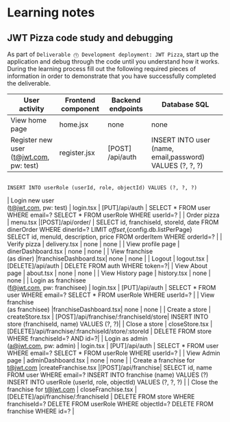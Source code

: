 # Learning notes

## JWT Pizza code study and debugging

As part of `Deliverable ⓵ Development deployment: JWT Pizza`, start up the application and debug through the code until you understand how it works. During the learning process fill out the following required pieces of information in order to demonstrate that you have successfully completed the deliverable.

| User activity                                       | Frontend component | Backend endpoints | Database SQL |
| --------------------------------------------------- | ------------------ | ----------------- | ------------ |
| View home page                                      |   home.jsx         |      none         |    none      |
| Register new user<br/>(t@jwt.com, pw: test)         |   register.jsx     |  [POST] /api/auth | INSERT INTO user (name, email,password) VALUES (?, ?, ?)
                                                                                                 INSERT INTO userRole (userId, role, objectId) VALUES (?, ?, ?)
| Login new user<br/>(t@jwt.com, pw: test)            |     login.tsx      |  [PUT]/api/auth   | SELECT * FROM user WHERE email=?
                                                                                                 SELECT * FROM userRole WHERE userId=? |
| Order pizza                                         |     menu.tsx       |[POST]/api/order/  |  SELECT id, franchiseId, storeId, date FROM dinerOrder WHERE dinerId=? LIMIT                                                                                                    ${offset},${config.db.listPerPage}     
                                                                                                SELECT id, menuId, description, price FROM orderItem WHERE orderId=?   |
| Verify pizza                                        |    delivery.tsx    |     none          |     none     |
| View profile page                                   | dinerDashboard.tsx |      none         |    none      |
| View franchise<br/>(as diner)                       |franchiseDashboard.tsx|       none      |     none     |
| Logout                                              |    logout.tsx      | [DELETE]/api/auth | DELETE FROM auth WHERE token=?|
| View About page                                     |     about.tsx      |       none        |     none     |
| View History page                                   |     history.tsx    |       none        |     none     |
| Login as franchisee<br/>(f@jwt.com, pw: franchisee) |      login.tsx     |  [PUT]/api/auth   | SELECT * FROM user WHERE email=?
                                                                                                 SELECT * FROM userRole WHERE userId=? |
| View franchise<br/>(as franchisee)                  |franchiseDashboard.tsx|      none       |      none    |
| Create a store                                      |  createStore.tsx   | [POST]/api/franchise/:franchiseId/store| INSERT INTO store (franchiseId, name) VALUES (?, ?)|
| Close a store                                       |  closeStore.tsx    |  [DELETE]/api/franchise/:franchiseId/store/:storeId  | DELETE FROM store WHERE franchiseId=? AND id=?|
| Login as admin<br/>(a@jwt.com, pw: admin)           |     login.tsx      |  [PUT]/api/auth   | SELECT * FROM user WHERE email=?
                                                                                                 SELECT * FROM userRole WHERE userId=? |
| View Admin page                                     | adminDashboard.tsx |      none         |    none      |
| Create a franchise for t@jwt.com                    |createFranchise.tsx |[POST]/api/franchise| SELECT id, name FROM user WHERE email=?
                                                                                                 INSERT INTO franchise (name) VALUES (?)
                                                                                               INSERT INTO userRole (userId, role, objectId) VALUES (?, ?, ?)  |
| Close the franchise for t@jwt.com                   | closeFranchise.tsx | [DELETE]/api/franchise/:franchiseId | DELETE FROM store WHERE franchiseId=?
                                                                                                DELETE FROM userRole WHERE objectId=?
                                                                                                DELETE FROM franchise WHERE id=?    |
